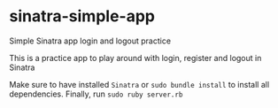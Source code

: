 # sinatra-simple-app
Simple Sinatra app login and logout practice

This is a practice app to play around with login, register and logout in Sinatra

Make sure to have installed `Sinatra` or `sudo bundle install` to install all dependencies. Finally, run `sudo ruby server.rb`
